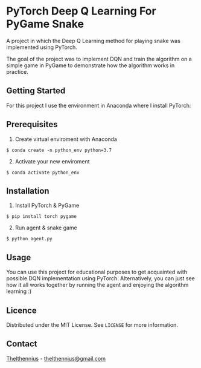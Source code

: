 # PyTorch Deep Q Learning For PyGame Snake

A project in which the Deep Q Learning method for playing snake was implemented using PyTorch.

The goal of the project was to implement DQN and train the algorithm on a simple game in PyGame to demonstrate how the algorithm works in practice.

## Getting Started

For this project I use the environment in Anaconda where I install PyTorch:

## Prerequisites

1. Create virtual enviroment with Anaconda
```
$ conda create -n python_env python=3.7
```
2. Activate your new enviroment
```
$ conda activate python_env
```

## Installation 
1. Install PyTorch & PyGame
```
$ pip install torch pygame
```

2. Run agent & snake game
```
$ python agent.py
```

## Usage

You can use this project for educational purposes to get acquainted with possible DQN implementation using PyTorch. Alternatively, you can just see how it all works together by running the agent and enjoying the algorithm learning :)

## Licence

Distributed under the MIT License. See `LICENSE` for more information.

## Contact

[Thelthennius](https://github.com/thelthennius) - thelthennius@gmail.com
